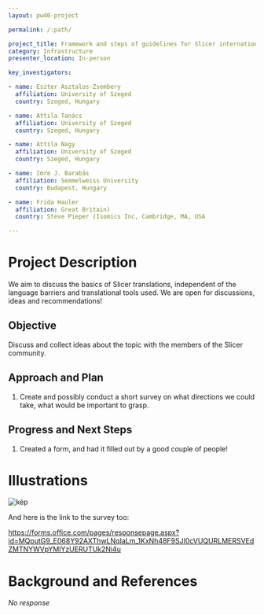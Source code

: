 ```yaml
---
layout: pw40-project

permalink: /:path/

project_title: Framework and steps of guidelines for Slicer internationalization projects
category: Infrastructure
presenter_location: In-person

key_investigators:

- name: Eszter Asztalos-Zsembery
  affiliation: University of Szeged
  country: Szeged, Hungary

- name: Attila Tanács
  affiliation: University of Szeged
  country: Szeged, Hungary

- name: Attila Nagy
  affiliation: University of Szeged
  country: Szeged, Hungary

- name: Imre J. Barabás
  affiliation: Semmelweiss University
  country: Budapest, Hungary

- name: Frida Hauler
  affiliation: Great Britain)
  country: Steve Pieper (Isomics Inc, Cambridge, MA, USA

---
```


# Project Description

<!-- Add a short paragraph describing the project. -->

We aim to discuss the basics of Slicer translations, independent of the language barriers and translational tools used.
We are open for discussions, ideas and recommendations!

## Objective

<!-- Describe here WHAT you would like to achieve (what you will have as end result). -->

Discuss and collect ideas about the topic with the members of the Slicer community.

## Approach and Plan

<!-- Describe here HOW you would like to achieve the objectives stated above. -->

1.  Create and possibly conduct a short survey on what directions we could take, what would be important to grasp. 

## Progress and Next Steps

<!-- Update this section as you make progress, describing of what you have ACTUALLY DONE.
     If there are specific steps that you could not complete then you can describe them here, too. -->

1.  Created a form, and had it filled out by a good couple of people!

# Illustrations

<!-- Add pictures and links to videos that demonstrate what has been accomplished. -->
![kép](https://github.com/NA-MIC/ProjectWeek/assets/242559/7c4611cf-0a3e-4d40-8efd-67533899fd76)

And here is the link to the survey too:

<https://forms.office.com/pages/responsepage.aspx?id=MQputG9_E068Y92AXThwLNqIaLm_1KxNh48F9SJl0cVUQURLMERSVEdZMTNYWVpYMlYzUERUTUk2Ni4u>


# Background and References

<!-- If you developed any software, include link to the source code repository.
     If possible, also add links to sample data, and to any relevant publications. -->

*No response*
